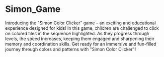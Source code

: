 # Simon_Game
Introducing the "Simon Color Clicker" game – an exciting and educational experience designed for kids! In this game, children are challenged to click on colored tiles in the sequence highlighted. As they progress through levels, the speed increases, keeping them engaged and sharpening their memory and coordination skills. Get ready for an immersive and fun-filled journey through colors and patterns with "Simon Color Clicker"!
